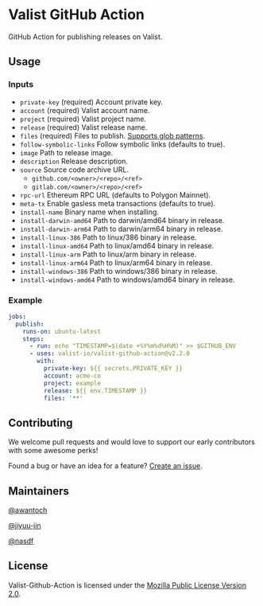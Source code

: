# Valist GitHub Action

GitHub Action for publishing releases on Valist.

## Usage

### Inputs

- `private-key` (required) Account private key.
- `account` (required) Valist account name.
- `project` (required) Valist project name.
- `release` (required) Valist release name.
- `files` (required) Files to publish. [Supports glob patterns](https://github.com/actions/toolkit/tree/main/packages/glob#patterns).
- `follow-symbolic-links` Follow symbolic links (defaults to true).
- `image` Path to release image.
- `description` Release description.
- `source` Source code archive URL.
  - `github.com/<owner>/<repo>/<ref>`
  - `gitlab.com/<owner>/<repo>/<ref>`
- `rpc-url` Ethereum RPC URL (defaults to Polygon Mainnet).
- `meta-tx` Enable gasless meta transactions (defaults to true).
- `install-name` Binary name when installing.
- `install-darwin-amd64` Path to darwin/amd64 binary in release.
- `install-darwin-arm64` Path to darwin/arm64 binary in release.
- `install-linux-386` Path to linux/386 binary in release.
- `install-linux-amd64` Path to linux/amd64 binary in release.
- `install-linux-arm` Path to linux/arm binary in release.
- `install-linux-arm64` Path to linux/arm64 binary in release.
- `install-windows-386` Path to windows/386 binary in release.
- `install-windows-amd64` Path to windows/amd64 binary in release.

### Example

```yaml
jobs:
  publish:
    runs-on: ubuntu-latest
    steps:
      - run: echo "TIMESTAMP=$(date +%Y%m%d%H%M)" >> $GITHUB_ENV
      - uses: valist-io/valist-github-action@v2.2.0
        with:
          private-key: ${{ secrets.PRIVATE_KEY }}
          account: acme-co
          project: example
          release: ${{ env.TIMESTAMP }}
          files: '**'
```

## Contributing

We welcome pull requests and would love to support our early contributors with some awesome perks!

Found a bug or have an idea for a feature? [Create an issue](https://github.com/valist-io/valist-github-action/issues/new).

## Maintainers

[@awantoch](https://github.com/awantoch)

[@jiyuu-jin](https://github.com/jiyuu-jin)

[@nasdf](https://github.com/nasdf)

## License

Valist-Github-Action is licensed under the [Mozilla Public License Version 2.0](https://www.mozilla.org/en-US/MPL/2.0/).
